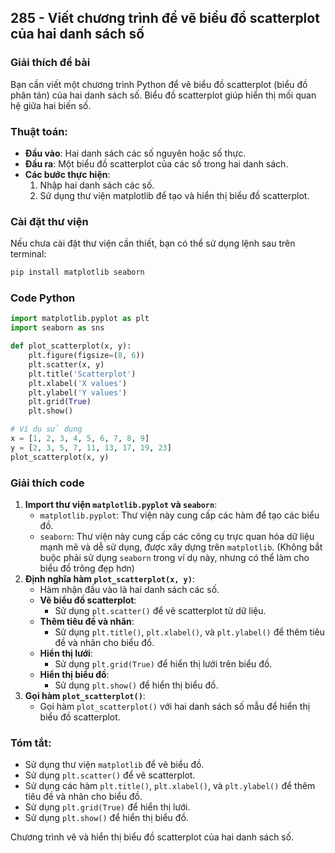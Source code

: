 ## 285 - Viết chương trình để vẽ biểu đồ scatterplot của hai danh sách số

### Giải thích đề bài

Bạn cần viết một chương trình Python để vẽ biểu đồ scatterplot (biểu đồ phân tán) của hai danh sách số. Biểu đồ scatterplot giúp hiển thị mối quan hệ giữa hai biến số.

### Thuật toán:

- **Đầu vào**: Hai danh sách các số nguyên hoặc số thực.
- **Đầu ra**: Một biểu đồ scatterplot của các số trong hai danh sách.
- **Các bước thực hiện**:
  1. Nhập hai danh sách các số.
  2. Sử dụng thư viện matplotlib để tạo và hiển thị biểu đồ scatterplot.

### Cài đặt thư viện

Nếu chưa cài đặt thư viện cần thiết, bạn có thể sử dụng lệnh sau trên terminal:

```bash
pip install matplotlib seaborn
```

### Code Python

```python
import matplotlib.pyplot as plt
import seaborn as sns

def plot_scatterplot(x, y):
    plt.figure(figsize=(8, 6))
    plt.scatter(x, y)
    plt.title('Scatterplot')
    plt.xlabel('X values')
    plt.ylabel('Y values')
    plt.grid(True)
    plt.show()

# Ví dụ sử dụng
x = [1, 2, 3, 4, 5, 6, 7, 8, 9]
y = [2, 3, 5, 7, 11, 13, 17, 19, 23]
plot_scatterplot(x, y)
```

### Giải thích code

1. **Import thư viện `matplotlib.pyplot` và `seaborn`**:
   - `matplotlib.pyplot`: Thư viện này cung cấp các hàm để tạo các biểu đồ.
   - `seaborn`: Thư viện này cung cấp các công cụ trực quan hóa dữ liệu mạnh mẽ và dễ sử dụng, được xây dựng trên `matplotlib`. (Không bắt buộc phải sử dụng `seaborn` trong ví dụ này, nhưng có thể làm cho biểu đồ trông đẹp hơn)
2. **Định nghĩa hàm `plot_scatterplot(x, y)`**:
   - Hàm nhận đầu vào là hai danh sách các số.
   - **Vẽ biểu đồ scatterplot**:
     - Sử dụng `plt.scatter()` để vẽ scatterplot từ dữ liệu.
   - **Thêm tiêu đề và nhãn**:
     - Sử dụng `plt.title()`, `plt.xlabel()`, và `plt.ylabel()` để thêm tiêu đề và nhãn cho biểu đồ.
   - **Hiển thị lưới**:
     - Sử dụng `plt.grid(True)` để hiển thị lưới trên biểu đồ.
   - **Hiển thị biểu đồ**:
     - Sử dụng `plt.show()` để hiển thị biểu đồ.
3. **Gọi hàm `plot_scatterplot()`**:
   - Gọi hàm `plot_scatterplot()` với hai danh sách số mẫu để hiển thị biểu đồ scatterplot.

### Tóm tắt:

- Sử dụng thư viện `matplotlib` để vẽ biểu đồ.
- Sử dụng `plt.scatter()` để vẽ scatterplot.
- Sử dụng các hàm `plt.title()`, `plt.xlabel()`, và `plt.ylabel()` để thêm tiêu đề và nhãn cho biểu đồ.
- Sử dụng `plt.grid(True)` để hiển thị lưới.
- Sử dụng `plt.show()` để hiển thị biểu đồ.

Chương trình vẽ và hiển thị biểu đồ scatterplot của hai danh sách số.
